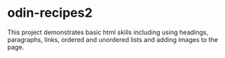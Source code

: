 # odin-recipes2
This project demonstrates basic html skills including using headings, paragraphs, links, ordered and unordered lists and adding images to the page.